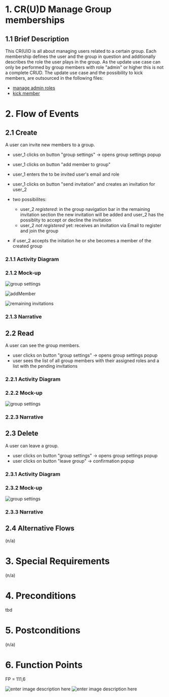 ﻿# 1. CR(U)D Manage Group memberships

## 1.1 Brief Description
This CR(U)D is all about managing users related to a certain group. Each membership defines the user and the group in question and additionally describes the role the user plays in the group. As the update use case can only be performed by group members with role "admin" or higher this is not a complete CRUD. The update use case and the possibility to kick members, are outsourced in the following files:
- [manage admin roles](https://github.com/placetobeer/ptb-documentation/blob/master/use-cases/manage_group_memberships/manageAdminRole.md)
- [kick member](https://github.com/placetobeer/ptb-documentation/blob/master/use-cases/manage_group_memberships/KickMember.md)

# 2. Flow of Events

## 2.1 Create
A user can invite new members to a group. 
- user_1 clicks on button "group settings" -> opens group settings popup 
- user_1 clicks on button "add member to group"
- user_1 enters the to be invited user's email and role
- user_1 clicks on button "send invitation" and creates an invitation for user_2
- two possibilites:
	- user_2 *registered*: in the group navigation bar in the remaining invitation section the new invitation will be added and user_2 has the possiblity to accept or decline the invitation
	- user_2 *not registered* yet: receives an invitation via Email to register and join the group

- if user_2 accepts the initation he or she becomes a member of the created group

### 2.1.1 Activity Diagram

### 2.1.2 Mock-up
![group settings](https://raw.githubusercontent.com/placetobeer/ptb-documentation/master/use-cases/ui-mockups/groupSettings_complete.png)

![addMember](https://raw.githubusercontent.com/placetobeer/ptb-documentation/master/use-cases/ui-mockups/addMember.png)

![remaining invitations](https://raw.githubusercontent.com/placetobeer/ptb-documentation/master/use-cases/ui-mockups/remainingInvitations.png)

### 2.1.3 Narrative

## 2.2 Read
A user can see the group members.
- user clicks on button "group settings" -> opens group settings popup 
- user sees the list of all group members with their assigned roles and a list with the pending invitations
### 2.2.1 Activity Diagram

### 2.2.2 Mock-up

![group settings](https://raw.githubusercontent.com/placetobeer/ptb-documentation/master/use-cases/ui-mockups/groupSettings_complete.png)

### 2.2.3 Narrative

## 2.3 Delete
A user can leave a group.
-   user clicks on button "group settings"  -> opens group settings popup 
- user clicks on button "leave group" -> confirmation popup 

### 2.3.1 Activity Diagram

### 2.3.2 Mock-up
![group settings](https://raw.githubusercontent.com/placetobeer/ptb-documentation/master/use-cases/ui-mockups/groupSettings_complete.png)

### 2.3.3 Narrative

## 2.4 Alternative Flows
(n/a)

# 3. Special Requirements
(n/a)

# 4. Preconditions
tbd

# 5. Postconditions
(n/a)
 
# 6. Function Points
FP = 111,6

![enter image description here](https://raw.githubusercontent.com/placetobeer/ptb-documentation/master/function-points/manage-group-memberships-fp.png)
![enter image description here](https://raw.githubusercontent.com/placetobeer/ptb-documentation/master/function-points/fp-table2.png)




